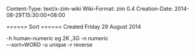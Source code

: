 Content-Type: text/x-zim-wiki
Wiki-Format: zim 0.4
Creation-Date: 2014-08-29T15:30:00+08:00

====== Sort ======
Created Friday 29 August 2014

-h human-numeric  eg 2K ,3G
-n numeric  
--sort=WORD
-u unique
-r reverse
